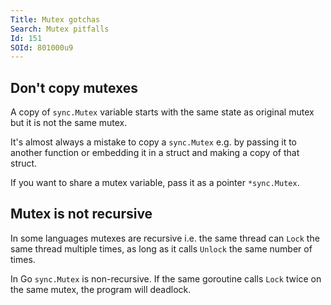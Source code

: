 ```yaml
---
Title: Mutex gotchas
Search: Mutex pitfalls
Id: 151
SOId: 801000u9
---
```

## Don't copy mutexes

A copy of `sync.Mutex` variable starts with the same state as original mutex but it is not the same mutex.

It's almost always a mistake to copy a `sync.Mutex` e.g. by passing it to another function or embedding it in a struct and making a copy of that struct.

If you want to share a mutex variable, pass it as a pointer `*sync.Mutex`.

## Mutex is not recursive

In some languages mutexes are recursive i.e. the same thread can `Lock` the same thread multiple times, as long as it calls `Unlock` the same number of times.

In Go `sync.Mutex` is non-recursive. If the same goroutine calls `Lock` twice on the same mutex, the program will deadlock.
